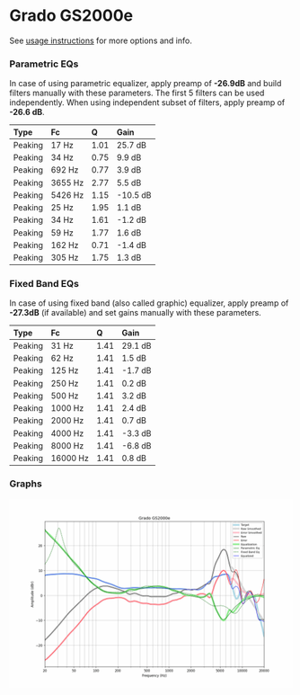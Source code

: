 # Grado GS2000e
See [usage instructions](https://github.com/jaakkopasanen/AutoEq#usage) for more options and info.

### Parametric EQs
In case of using parametric equalizer, apply preamp of **-26.9dB** and build filters manually
with these parameters. The first 5 filters can be used independently.
When using independent subset of filters, apply preamp of **-26.6 dB**.

| Type    | Fc      |    Q | Gain     |
|:--------|:--------|:-----|:---------|
| Peaking | 17 Hz   | 1.01 | 25.7 dB  |
| Peaking | 34 Hz   | 0.75 | 9.9 dB   |
| Peaking | 692 Hz  | 0.77 | 3.9 dB   |
| Peaking | 3655 Hz | 2.77 | 5.5 dB   |
| Peaking | 5426 Hz | 1.15 | -10.5 dB |
| Peaking | 25 Hz   | 1.95 | 1.1 dB   |
| Peaking | 34 Hz   | 1.61 | -1.2 dB  |
| Peaking | 59 Hz   | 1.77 | 1.6 dB   |
| Peaking | 162 Hz  | 0.71 | -1.4 dB  |
| Peaking | 305 Hz  | 1.75 | 1.3 dB   |

### Fixed Band EQs
In case of using fixed band (also called graphic) equalizer, apply preamp of **-27.3dB**
(if available) and set gains manually with these parameters.

| Type    | Fc       |    Q | Gain    |
|:--------|:---------|:-----|:--------|
| Peaking | 31 Hz    | 1.41 | 29.1 dB |
| Peaking | 62 Hz    | 1.41 | 1.5 dB  |
| Peaking | 125 Hz   | 1.41 | -1.7 dB |
| Peaking | 250 Hz   | 1.41 | 0.2 dB  |
| Peaking | 500 Hz   | 1.41 | 3.2 dB  |
| Peaking | 1000 Hz  | 1.41 | 2.4 dB  |
| Peaking | 2000 Hz  | 1.41 | 0.7 dB  |
| Peaking | 4000 Hz  | 1.41 | -3.3 dB |
| Peaking | 8000 Hz  | 1.41 | -6.8 dB |
| Peaking | 16000 Hz | 1.41 | 0.8 dB  |

### Graphs
![](./Grado%20GS2000e.png)